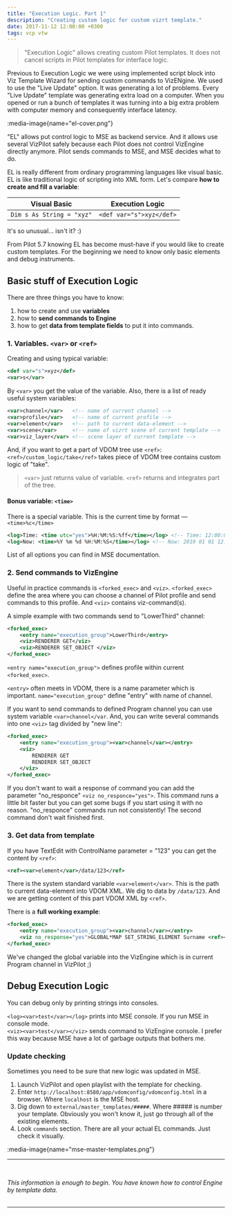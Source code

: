 ```yaml
---
title: "Execution Logic. Part 1"
description: "Creating custom logic for custom vizrt template."
date: 2017-11-12 12:00:00 +0300
tags: vcp vtw
---
```


> "Execution Logic" allows creating custom Pilot templates. It does not cancel scripts in Pilot templates for interface logic.

Previous to Execution Logic we were using implemented script block into Viz Template Wizard for sending custom commands to VizENgine. We used to use the "Live Update" option. It was generating a lot of problems. Every "Live Update" template was generating extra load on a computer. When you opened or run a bunch of templates it was turning into a big extra problem with computer memory and consequently interface latency.

:media-image{name="el-cover.png"}

"EL" allows put control logic to MSE as backend service. And it allows use several VizPilot safely because each Pilot does not control VizEngine directly anymore. Pilot sends commands to MSE, and MSE decides what to do.

EL is really different from ordinary programming languages like visual basic. EL is like traditional logic of scripting into XML form. Let's compare **how to create and fill a variable**:

| Visual Basic              | Execution Logic          |
| ------------------------- | ------------------------ |
| `Dim s As String = "xyz"` | `<def var="s">xyz</def>` |

It's so unusual... isn't it? :)

From Pilot 5.7 knowing EL has become must-have if you would like to create custom templates. For the beginning we need to know only basic elements and debug instruments.

## Basic stuff of Execution Logic

There are three things you have to know:

1. how to create and use **variables**
2. how to **send commands to Engine**
3. how to get **data from template fields** to put it into commands.

### 1. Variables. `<var>` or `<ref>`

Creating and using typical variable:

```xml
<def var="s">xyz</def>
<var>s</var>
```

By `<var>` you get the value of the variable.
Also, there is a list of ready useful system variables:

```xml
<var>channel</var>   <!-- name of current channel -->
<var>profile</var>   <!-- name of current profile -->
<var>element</var>   <!-- path to current data-element -->
<var>scene</var>     <!-- name of vizrt scene of current template -->
<var>viz_layer</var> <!-- scene layer of current template -->
```

And, if you want to get a part of VDOM tree use `<ref>`:
`<ref>/custom_logic/take</ref>` takes piece of VDOM tree contains custom logic of "take".

> `<var>` just returns value of variable. `<ref>` returns and integrates part of the tree.

#### Bonus variable: `<time>`

There is a special variable. This is the current time by format — `<time>%c</time>`

```xml
<log>Time: <time utc="yes">%H:%M:%S:%ff</time></log> <!-- Time: 12:00:00:00 -->
<log>Now: <time>%Y %m %d %H:%M:%S</time></log> <!-- Now: 2019 01 01 12:00:00 -->
```

List of all options you can find in MSE documentation.

### 2. Send commands to VizEngine

Useful in practice commands is `<forked_exec>` and `<viz>`. `<forked_exec>` define the area where you can choose a channel of Pilot profile and send commands to this profile. And `<viz>` contains viz-command(s).

A simple example with two commands send to "LowerThird" channel:

```xml
<forked_exec>
	<entry name="execution_group">LowerThird</entry>
	<viz>RENDERER GET</viz>
	<viz>RENDERER SET_OBJECT </viz>
</forked_exec>
```

`<entry name="execution_group">` defines profile within current `<forked_exec>`.

`<entry>` often meets in VDOM, there is a name parameter which is important. `name="execution_group"` define "entry" with name of channel.

If you want to send commands to defined Program channel you can use system variable `<var>channel</var`. And, you can write several commands into one `<viz>` tag divided by "new line":

```xml
<forked_exec>
	<entry name="execution_group"><var>channel</var></entry>
	<viz>
		RENDERER GET
		RENDERER SET_OBJECT
	</viz>
</forked_exec>
```

If you don't want to wait a response of command you can add the parameter "no_responce" `<viz no_responce="yes">`. This command runs a little bit faster but you can get some bugs if you start using it with no reason. "no_responce" commands run not consistently! The second command don't wait finished first.

### 3. Get data from template

If you have TextEdit with ControlName parameter = "123" you can get the content by `<ref>`:

```xml
<ref><var>element</var>/data/123</ref>
```

There is the system standard variable `<var>element</var>`. This is the path to current data-element into VDOM XML. We dig to data by `/data/123`. And we are getting content of this part VDOM XML by `<ref>`.

There is a **full working example**:

```xml
<forked_exec>
	<entry name="execution_group"><var>channel</var></entry>
	<viz no_response="yes">GLOBAL*MAP SET_STRING_ELEMENT Surname <ref><var>element</var>/data/surname</ref></viz>
</forked_exec>
```

We've changed the global variable into the VizEngine which is in current Program channel in VizPilot ;)

## Debug Execution Logic

You can debug only by printing strings into consoles.

`<log><var>test</var></log>` prints into MSE console. If you run MSE in console mode.<br/>
`<viz><var>test</var></viz>` sends command to VizEngine console. I prefer this way because MSE have a lot of garbage outputs that bothers me.

### Update checking

Sometimes you need to be sure that new logic was updated in MSE.

1. Launch VizPilot and open playlist with the template for checking.
2. Enter `http://localhost:8580/app/vdomconfig/vdomconfig.html` in a browser. Where `localhost` is the MSE host.
3. Dig down to `external/master_templates/#####`. Where ##### is number your template. Obviously you won't know it, just go through all of the existing elements.
4. Look `commands` section. There are all your actual EL commands. Just check it visually.

:media-image{name="mse-master-templates.png"}

---

<br/>

_This information is enough to begin. You have known how to control Engine by template data._<br/>
<br/>

---

<!--
<br/>

In the next part you will know:

1. if-else branch
2. delayed commands
3. infinity cycles -->
